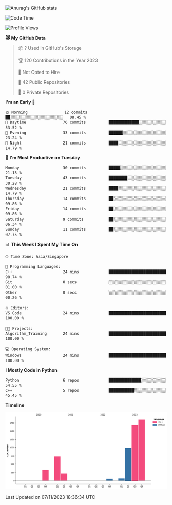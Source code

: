 ![Anurag's GitHub stats](https://github-readme-stats.vercel.app/api?username=OnePointFive99&show_icons=true&theme=transparent)

<!--START_SECTION:waka-->
![Code Time](http://img.shields.io/badge/Code%20Time-24%20mins-blue)

![Profile Views](http://img.shields.io/badge/Profile%20Views-54-blue)

**🐱 My GitHub Data** 

> 📦 ? Used in GitHub's Storage 
 > 
> 🏆 120 Contributions in the Year 2023
 > 
> 🚫 Not Opted to Hire
 > 
> 📜 42 Public Repositories 
 > 
> 🔑 0 Private Repositories 
 > 
**I'm an Early 🐤** 

```text
🌞 Morning                12 commits          ██░░░░░░░░░░░░░░░░░░░░░░░   08.45 % 
🌆 Daytime                76 commits          █████████████░░░░░░░░░░░░   53.52 % 
🌃 Evening                33 commits          ██████░░░░░░░░░░░░░░░░░░░   23.24 % 
🌙 Night                  21 commits          ████░░░░░░░░░░░░░░░░░░░░░   14.79 % 
```
📅 **I'm Most Productive on Tuesday** 

```text
Monday                   30 commits          █████░░░░░░░░░░░░░░░░░░░░   21.13 % 
Tuesday                  43 commits          ████████░░░░░░░░░░░░░░░░░   30.28 % 
Wednesday                21 commits          ████░░░░░░░░░░░░░░░░░░░░░   14.79 % 
Thursday                 14 commits          ██░░░░░░░░░░░░░░░░░░░░░░░   09.86 % 
Friday                   14 commits          ██░░░░░░░░░░░░░░░░░░░░░░░   09.86 % 
Saturday                 9 commits           ██░░░░░░░░░░░░░░░░░░░░░░░   06.34 % 
Sunday                   11 commits          ██░░░░░░░░░░░░░░░░░░░░░░░   07.75 % 
```


📊 **This Week I Spent My Time On** 

```text
🕑︎ Time Zone: Asia/Singapore

💬 Programming Languages: 
C++                      24 mins             █████████████████████████   98.74 % 
Git                      0 secs              ░░░░░░░░░░░░░░░░░░░░░░░░░   01.00 % 
Other                    0 secs              ░░░░░░░░░░░░░░░░░░░░░░░░░   00.26 % 

🔥 Editors: 
VS Code                  24 mins             █████████████████████████   100.00 % 

🐱‍💻 Projects: 
Algorithm_Training       24 mins             █████████████████████████   100.00 % 

💻 Operating System: 
Windows                  24 mins             █████████████████████████   100.00 % 
```

**I Mostly Code in Python** 

```text
Python                   6 repos             ██████████████░░░░░░░░░░░   54.55 % 
C++                      5 repos             ███████████░░░░░░░░░░░░░░   45.45 % 
```



**Timeline**

![Lines of Code chart](https://raw.githubusercontent.com/OnePointFive99/OnePointFive99/main/assets/bar_graph.png)


 Last Updated on 07/11/2023 18:36:34 UTC
<!--END_SECTION:waka-->

  
